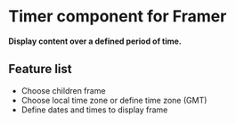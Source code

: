 # Timer component for Framer

**Display content over a defined period of time.**

## Feature list

* Choose children frame
* Choose local time zone or define time zone (GMT)
* Define dates and times to display frame
